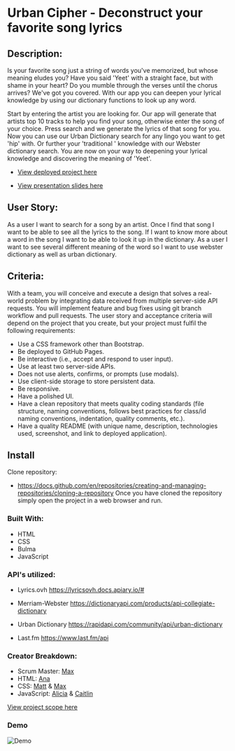 # Urban Cipher - Deconstruct your favorite song lyrics

## Description:

Is your favorite song just a string of words you've memorized, but whose meaning eludes you? Have you said 'Yeet' with a straight face, but with shame in your heart? Do you mumble through the verses until the chorus arrives? We've got you covered. With our app you can deepen your lyrical knowledge by using our dictionary functions to look up any word.

Start by entering the artist you are looking for. Our app will generate that artists top 10 tracks to help you find your song, otherwise enter the song of your choice. Press search and we generate the lyrics of that song for you. Now you can use our Urban Dictionary search for any lingo you want to get 'hip' with. Or further your 'traditional ' knowledge with our Webster dictionary search. You are now on your way to deepening your lyrical knowledge and discovering the meaning of 'Yeet'.

- [View deployed project here](https://maximosandoval.github.io/urban-cipher/)

- [View presentation slides here](https://docs.google.com/presentation/d/1PNjSxtizisa_sOnnzYcdY_tymPh249pRPdNc1uHs8w0/edit#slide=id.gd5b15f0a3_5_26)

## User Story:
As a user I want to search for a song by an artist. Once I find that song I want to be able to see all the lyrics to the song. If I want to know more about a word in the song I want to be able to look it up in the dictionary. As a user I want to see several different meaning of the word so I want to use webster dictionary as well as urban dictionary. 

## Criteria:

With a team, you will conceive and execute a design that solves a real-world problem by integrating data received from multiple server-side API requests. You will implement feature and bug fixes using git branch workflow and pull requests. The user story and acceptance criteria will depend on the project that you create, but your project must fulfil the following requirements:

- Use a CSS framework other than Bootstrap.
- Be deployed to GitHub Pages.
- Be interactive (i.e., accept and respond to user input).
- Use at least two server-side APIs.
- Does not use alerts, confirms, or prompts (use modals).
- Use client-side storage to store persistent data.
- Be responsive.
- Have a polished UI.
- Have a clean repository that meets quality coding standards (file structure, naming conventions, follows best practices for class/id naming conventions, indentation, quality comments, etc.).
- Have a quality README (with unique name, description, technologies used, screenshot, and link to deployed application).

## Install

Clone repository: 
- https://docs.github.com/en/repositories/creating-and-managing-repositories/cloning-a-repository
Once you have cloned the repository simply open the project in a web browser and run. 


### Built With:

- HTML
- CSS
- Bulma
- JavaScript

### API's utilized:

- Lyrics.ovh
  https://lyricsovh.docs.apiary.io/#

- Merriam-Webster
  https://dictionaryapi.com/products/api-collegiate-dictionary

- Urban Dictionary
  https://rapidapi.com/community/api/urban-dictionary

- Last.fm
  https://www.last.fm/api

### Creator Breakdown:

- Scrum Master: [Max](https://github.com/maximosandoval)
- HTML: [Ana](https://github.com/abanae)
- CSS: [Matt](https://github.com/COcoder555) & [Max](https://github.com/maximosandoval)
- JavaScript: [Alicia](https://github.com/aliciachamar) & [Caitlin](https://github.com/CaitlinSwickard)

[View project scope here](https://docs.google.com/document/d/1V2RXReA5TwDCn5gtMiJxGrb_z7W5VdWmcWo7TzEY9T0/edit?usp=sharing)

### Demo

![Demo](https://media0.giphy.com/media/QLHCnxFUBpMOwjaF5M/giphy.gif?cid=790b7611c2c98c9e543aec9260510c64f6423ce67ad92fda&rid=giphy.gif&ct=g)
